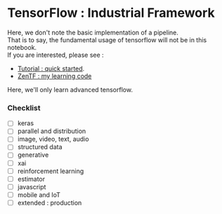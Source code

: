 # TensorFlow : Industrial Framework

Here, we don't note the basic implementation of a pipeline.\
That is to say, the fundamental usage of tensorflow will not be in this notebook.\
If you are interested, please see : 
- [Tutorial : quick started](https://www.tensorflow.org/tutorials).
- [ZenTF : my learning code](https://github.com/ZenMoore/ZenTF)

Here, we'll only learn advanced tensorflow. 

### Checklist
- [ ] keras
- [ ] parallel and distribution
- [ ] image, video, text, audio
- [ ] structured data
- [ ] generative
- [ ] xai
- [ ] reinforcement learning
- [ ] estimator
- [ ] javascript
- [ ] mobile and IoT
- [ ] extended : production